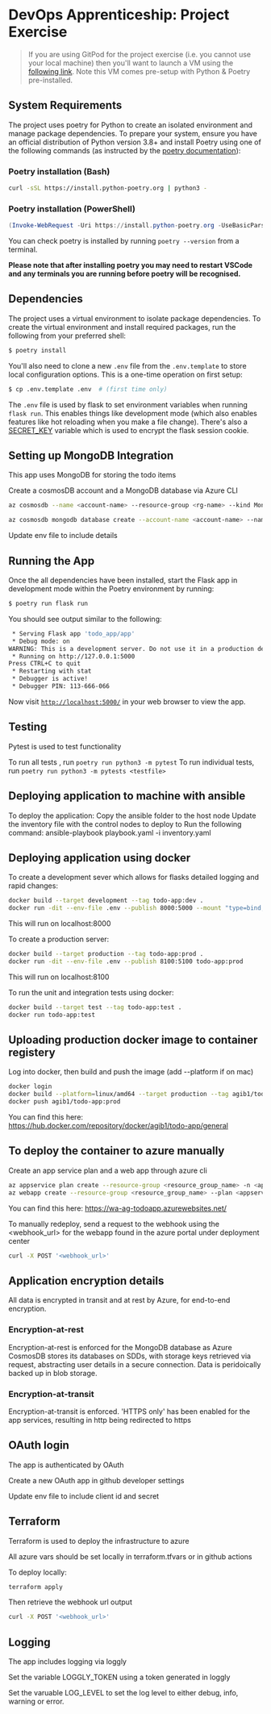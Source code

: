 # DevOps Apprenticeship: Project Exercise

> If you are using GitPod for the project exercise (i.e. you cannot use your local machine) then you'll want to launch a VM using the [following link](https://gitpod.io/#https://github.com/CorndelWithSoftwire/DevOps-Course-Starter). Note this VM comes pre-setup with Python & Poetry pre-installed.

## System Requirements

The project uses poetry for Python to create an isolated environment and manage package dependencies. To prepare your system, ensure you have an official distribution of Python version 3.8+ and install Poetry using one of the following commands (as instructed by the [poetry documentation](https://python-poetry.org/docs/#system-requirements)):

### Poetry installation (Bash)

```bash
curl -sSL https://install.python-poetry.org | python3 -
```

### Poetry installation (PowerShell)

```powershell
(Invoke-WebRequest -Uri https://install.python-poetry.org -UseBasicParsing).Content | py -
```

You can check poetry is installed by running `poetry --version` from a terminal.

**Please note that after installing poetry you may need to restart VSCode and any terminals you are running before poetry will be recognised.**

## Dependencies

The project uses a virtual environment to isolate package dependencies. To create the virtual environment and install required packages, run the following from your preferred shell:

```bash
$ poetry install
```

You'll also need to clone a new `.env` file from the `.env.template` to store local configuration options. This is a one-time operation on first setup:

```bash
$ cp .env.template .env  # (first time only)
```

The `.env` file is used by flask to set environment variables when running `flask run`. This enables things like development mode (which also enables features like hot reloading when you make a file change). There's also a [SECRET_KEY](https://flask.palletsprojects.com/en/2.3.x/config/#SECRET_KEY) variable which is used to encrypt the flask session cookie.


## Setting up MongoDB Integration 

This app uses MongoDB for storing the todo items

Create a cosmosDB account and a MongoDB database via Azure CLI

```bash
az cosmosdb --name <account-name> --resource-group <rg-name> --kind MongoDB --capabilities EnableServerless --server-version 4.2

az cosmosdb mongodb database create --account-name <account-name> --name <db-name> --resource-group <rg-name>
```

Update env file to include details

## Running the App

Once the all dependencies have been installed, start the Flask app in development mode within the Poetry environment by running:
```bash
$ poetry run flask run
```

You should see output similar to the following:
```bash
 * Serving Flask app 'todo_app/app'
 * Debug mode: on
WARNING: This is a development server. Do not use it in a production deployment. Use a production WSGI server instead.
 * Running on http://127.0.0.1:5000
Press CTRL+C to quit
 * Restarting with stat
 * Debugger is active!
 * Debugger PIN: 113-666-066
```
Now visit [`http://localhost:5000/`](http://localhost:5000/) in your web browser to view the app.


## Testing

Pytest is used to test functionality

To run all tests , run `poetry run python3 -m pytest`
To run individual tests, run `poetry run python3 -m pytests <testfile>`

## Deploying application to machine with ansible

To deploy the application:
Copy the ansible folder to the host node
Update the inventory file with the control nodes to deploy to
Run the following command:
    ansible-playbook playbook.yaml -i inventory.yaml

## Deploying application using docker

To create a development sever which allows for flasks detailed logging and rapid changes:

```bash
docker build --target development --tag todo-app:dev .
docker run -dit --env-file .env --publish 8000:5000 --mount "type=bind,source=$(pwd)/todo_app,target=/todo-app/todo_app" todo-app:dev
```

This will run on localhost:8000

To create a production server:

```bash
docker build --target production --tag todo-app:prod .
docker run -dit --env-file .env --publish 8100:5100 todo-app:prod
```

This will run on localhost:8100


To run the unit and integration tests using docker: 

```bash
docker build --target test --tag todo-app:test .
docker run todo-app:test
```

## Uploading production docker image to container registery

Log into docker, then build and push the image
(add --platform if on mac)

```bash
docker login
docker build --platform=linux/amd64 --target production --tag agib1/todo-app:prod .
docker push agib1/todo-app:prod
```

You can find this here: https://hub.docker.com/repository/docker/agib1/todo-app/general


## To deploy the container to azure manually

Create an app service plan and a web app through azure cli

```bash
az appservice plan create --resource-group <resource_group_name> -n <appservice_plan_name> --sku B1 --is-linux
az webapp create --resource-group <resource_group_name> --plan <appservice_plan_name> --name <webapp_name> --deployment-container-image-name docker.io/agib1/todo-app:prod
```

You can find this here: https://wa-ag-todoapp.azurewebsites.net/

To manually redeploy, send a request to the webhook using the <webhook_url> for the webapp found in the azure portal under deployment center

```bash
curl -X POST '<webhook_url>'
```

## Application encryption details

All data is encrypted in transit and at rest by Azure, for end-to-end encryption.

### Encryption-at-rest

Encryption-at-rest is enforced for the MongoDB database as Azure CosmosDB stores its databases on SDDs, with storage keys retrieved via request, abstracting user details in a secure connection. Data is peridoically backed up in blob storage.

### Encryption-at-transit

Encryption-at-transit is enforced. 'HTTPS only' has been enabled for the app services, resulting in http being redirected to https


## OAuth login

The app is authenticated by OAuth

Create a new OAuth app in github developer settings

Update env file to include client id and secret

## Terraform 

Terraform is used to deploy the infrastructure to azure

All azure vars should be set locally in terraform.tfvars or in github actions

To deploy locally:

```bash
terraform apply
```

Then retrieve the webhook url output

```bash
curl -X POST '<webhook_url>'
```

## Logging

The app includes logging via loggly

Set the variable LOGGLY_TOKEN using a token generated in loggly

Set the varuable LOG_LEVEL to set the log level to either debug, info, warning or error.

